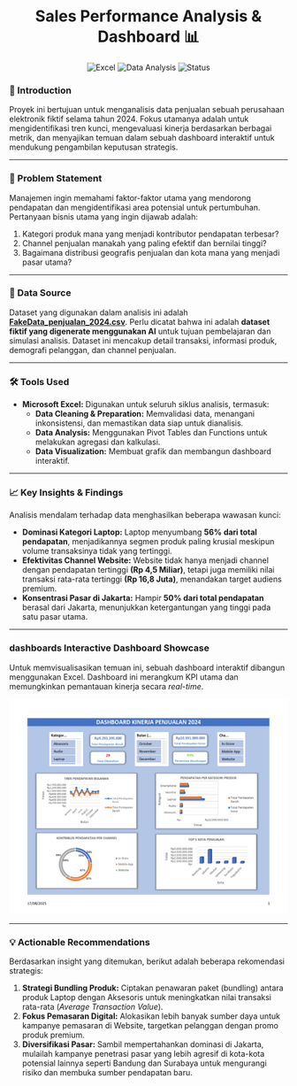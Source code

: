 <h1 align="center">Sales Performance Analysis & Dashboard 📊</h1>

<p align="center">
  <img src="https://img.shields.io/badge/Tool-Microsoft_Excel-1D6F42?style=for-the-badge&logo=microsoft-excel" alt="Excel">
  <img src="https://img.shields.io/badge/Project-Data_Analysis-blue?style=for-the-badge" alt="Data Analysis">
  <img src="https://img.shields.io/badge/Status-Completed-brightgreen?style=for-the-badge" alt="Status">
</p>

### 🎯 Introduction
Proyek ini bertujuan untuk menganalisis data penjualan sebuah perusahaan elektronik fiktif selama tahun 2024. Fokus utamanya adalah untuk mengidentifikasi tren kunci, mengevaluasi kinerja berdasarkan berbagai metrik, dan menyajikan temuan dalam sebuah dashboard interaktif untuk mendukung pengambilan keputusan strategis.

---

### 📝 Problem Statement
Manajemen ingin memahami faktor-faktor utama yang mendorong pendapatan dan mengidentifikasi area potensial untuk pertumbuhan. Pertanyaan bisnis utama yang ingin dijawab adalah:
1.  Kategori produk mana yang menjadi kontributor pendapatan terbesar?
2.  Channel penjualan manakah yang paling efektif dan bernilai tinggi?
3.  Bagaimana distribusi geografis penjualan dan kota mana yang menjadi pasar utama?

---

### 💾 Data Source
Dataset yang digunakan dalam analisis ini adalah **[FakeData_penjualan_2024.csv](https://github.com/rizalcahyopoernomo/Analisa_Penjualan_Fiktif/blob/main/FakeData_penjualan_2024.csv)**. Perlu dicatat bahwa ini adalah **dataset fiktif yang digenerate menggunakan AI** untuk tujuan pembelajaran dan simulasi analisis. Dataset ini mencakup detail transaksi, informasi produk, demografi pelanggan, dan channel penjualan.

---

### 🛠️ Tools Used
* **Microsoft Excel:** Digunakan untuk seluruh siklus analisis, termasuk:
    * **Data Cleaning & Preparation:** Memvalidasi data, menangani inkonsistensi, dan memastikan data siap untuk dianalisis.
    * **Data Analysis:** Menggunakan Pivot Tables dan Functions untuk melakukan agregasi dan kalkulasi.
    * **Data Visualization:** Membuat grafik dan membangun dashboard interaktif.

---

### 📈 Key Insights & Findings
Analisis mendalam terhadap data menghasilkan beberapa wawasan kunci:
* **Dominasi Kategori Laptop:** Laptop menyumbang **56% dari total pendapatan**, menjadikannya segmen produk paling krusial meskipun volume transaksinya tidak yang tertinggi.
* **Efektivitas Channel Website:** Website tidak hanya menjadi channel dengan pendapatan tertinggi **(Rp 4,5 Miliar)**, tetapi juga memiliki nilai transaksi rata-rata tertinggi **(Rp 16,8 Juta)**, menandakan target audiens premium.
* **Konsentrasi Pasar di Jakarta:** Hampir **50% dari total pendapatan** berasal dari Jakarta, menunjukkan ketergantungan yang tinggi pada satu pasar utama.

---

###  dashboards Interactive Dashboard Showcase
Untuk memvisualisasikan temuan ini, sebuah dashboard interaktif dibangun menggunakan Excel. Dashboard ini merangkum KPI utama dan memungkinkan pemantauan kinerja secara *real-time*.

![Dashboard Kinerja Penjualan 2024](https://github.com/rizalcahyopoernomo/Analisa_Penjualan_Fiktif/blob/main/1000089649.png?raw=true)

---

### 💡 Actionable Recommendations
Berdasarkan insight yang ditemukan, berikut adalah beberapa rekomendasi strategis:
1.  **Strategi Bundling Produk:** Ciptakan penawaran paket (bundling) antara produk Laptop dengan Aksesoris untuk meningkatkan nilai transaksi rata-rata (*Average Transaction Value*).
2.  **Fokus Pemasaran Digital:** Alokasikan lebih banyak sumber daya untuk kampanye pemasaran di Website, targetkan pelanggan dengan promo produk premium.
3.  **Diversifikasi Pasar:** Sambil mempertahankan dominasi di Jakarta, mulailah kampanye penetrasi pasar yang lebih agresif di kota-kota potensial lainnya seperti Bandung dan Surabaya untuk mengurangi risiko dan membuka sumber pendapatan baru.
